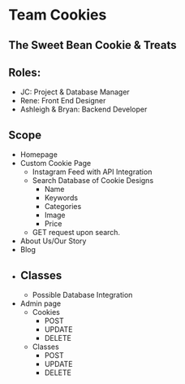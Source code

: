 # Team Cookies

## The Sweet Bean Cookie & Treats

## Roles:
- JC: Project & Database Manager
- Rene: Front End Designer
- Ashleigh & Bryan: Backend Developer

## Scope
- Homepage
- Custom Cookie Page
    - Instagram Feed with API Integration
    - Search Database of Cookie Designs
        - Name
        - Keywords
        - Categories
        - Image
        - Price
    - GET request upon search.
- About Us/Our Story
- Blog
- Classes
    - 
    - Possible Database Integration
- Admin page
    - Cookies
        - POST
        - UPDATE
        - DELETE
    - Classes
        - POST
        - UPDATE
        - DELETE